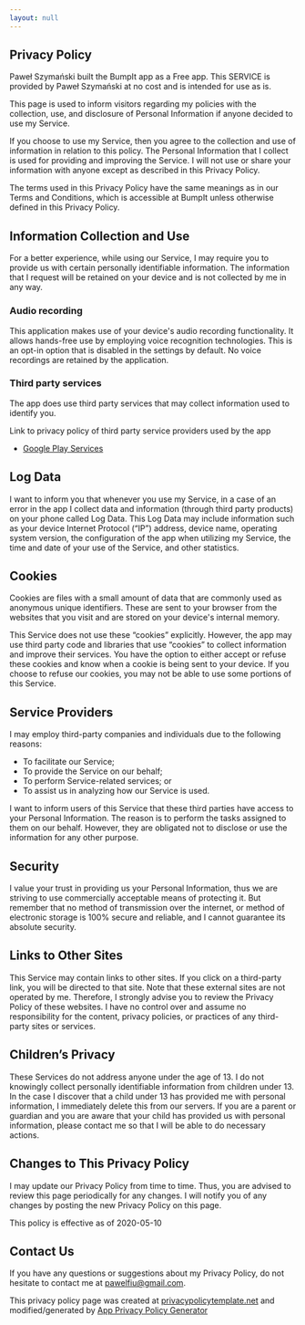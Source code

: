 ```yaml
---
layout: null
---
```


## Privacy Policy

Paweł Szymański built the BumpIt app as a Free app.
This SERVICE is provided by Paweł Szymański at no cost and is intended for use as is.

This page is used to inform visitors regarding my policies with the collection, use, and disclosure of Personal Information if anyone decided to use my Service.

If you choose to use my Service, then you agree to the collection and use of information in relation to this policy.
The Personal Information that I collect is used for providing and improving the Service.
I will not use or share your information with anyone except as described in this Privacy Policy.

The terms used in this Privacy Policy have the same meanings as in our Terms and Conditions, which is accessible at BumpIt unless otherwise defined in this Privacy Policy.

## Information Collection and Use

For a better experience, while using our Service, I may require you to provide us with certain personally identifiable information.
The information that I request will be retained on your device and is not collected by me in any way.

### Audio recording

This application makes use of your device's audio recording functionality.
It allows hands-free use by employing voice recognition technologies.
This is an opt-in option that is disabled in the settings by default.
No voice recordings are retained by the application.

### Third party services

The app does use third party services that may collect information used to identify you.

Link to privacy policy of third party service providers used by the app

*   [Google Play Services](https://www.google.com/policies/privacy/)

## Log Data

I want to inform you that whenever you use my Service, in a case of an error in the app I collect data and information (through third party products) on your phone called Log Data.
This Log Data may include information such as your device Internet Protocol (“IP”) address, device name, operating system version, the configuration of the app when utilizing my Service, the time and date of your use of the Service, and other statistics.

## Cookies

Cookies are files with a small amount of data that are commonly used as anonymous unique identifiers.
These are sent to your browser from the websites that you visit and are stored on your device's internal memory.

This Service does not use these “cookies” explicitly.
However, the app may use third party code and libraries that use “cookies” to collect information and improve their services.
You have the option to either accept or refuse these cookies and know when a cookie is being sent to your device.
If you choose to refuse our cookies, you may not be able to use some portions of this Service.

## Service Providers

I may employ third-party companies and individuals due to the following reasons:

*   To facilitate our Service;
*   To provide the Service on our behalf;
*   To perform Service-related services; or
*   To assist us in analyzing how our Service is used.

I want to inform users of this Service that these third parties have access to your Personal Information.
The reason is to perform the tasks assigned to them on our behalf.
However, they are obligated not to disclose or use the information for any other purpose.

## Security

I value your trust in providing us your Personal Information, thus we are striving to use commercially acceptable means of protecting it.
But remember that no method of transmission over the internet, or method of electronic storage is 100% secure and reliable, and I cannot guarantee its absolute security.

## Links to Other Sites

This Service may contain links to other sites.
If you click on a third-party link, you will be directed to that site.
Note that these external sites are not operated by me.
Therefore, I strongly advise you to review the Privacy Policy of these websites.
I have no control over and assume no responsibility for the content, privacy policies, or practices of any third-party sites or services.

## Children’s Privacy

These Services do not address anyone under the age of 13.
I do not knowingly collect personally identifiable information from children under 13.
In the case I discover that a child under 13 has provided me with personal information, I immediately delete this from our servers.
If you are a parent or guardian and you are aware that your child has provided us with personal information, please contact me so that I will be able to do necessary actions.

## Changes to This Privacy Policy

I may update our Privacy Policy from time to time.
Thus, you are advised to review this page periodically for any changes.
I will notify you of any changes by posting the new Privacy Policy on this page.

This policy is effective as of 2020-05-10

## Contact Us

If you have any questions or suggestions about my Privacy Policy, do not hesitate to contact me at [pawelfiu@gmail.com](mailto:pawelfiu@gmail.com).

This privacy policy page was created at [privacypolicytemplate.net](https://privacypolicytemplate.net) and modified/generated by [App Privacy Policy Generator](https://app-privacy-policy-generator.firebaseapp.com/)
